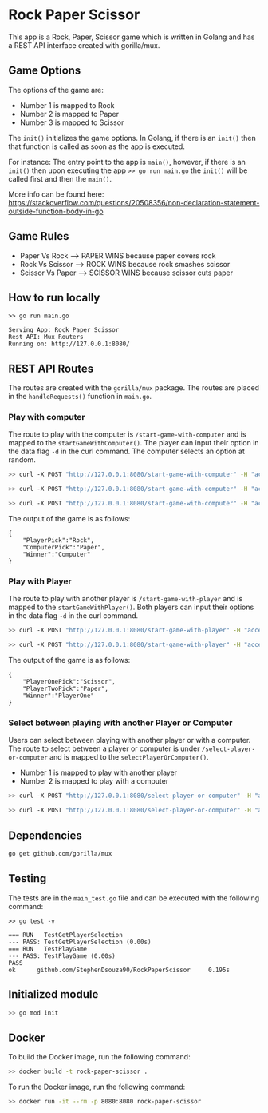 # Rock Paper Scissor

This app is a Rock, Paper, Scissor game which is written in Golang and has a REST API interface created with gorilla/mux.

## Game Options

The options of the game are:

* Number 1 is mapped to Rock
* Number 2 is mapped to Paper
* Number 3 is mapped to Scissor

The `init()` initializes the game options. In Golang, if there is an `init()` then that function is called as soon as the app is executed.

For instance: The entry point to the app is `main()`, however, if there is an `init()` then upon executing the app `>> go run main.go` the `init()` will be called first and then the `main()`.

More info can be found here: https://stackoverflow.com/questions/20508356/non-declaration-statement-outside-function-body-in-go

## Game Rules

* Paper Vs Rock --> PAPER WINS because paper covers rock
* Rock Vs Scissor --> ROCK WINS because rock smashes scissor
* Scissor Vs Paper --> SCISSOR WINS because scissor cuts paper

## How to run locally

```
>> go run main.go

Serving App: Rock Paper Scissor
Rest API: Mux Routers
Running on: http://127.0.0.1:8080/
```

## REST API Routes

The routes are created with the `gorilla/mux` package. The routes are placed in the `handleRequests()` function in `main.go`.

### Play with computer

The route to play with the computer is `/start-game-with-computer` and is mapped to the `startGameWithComputer()`. The player can input their option in the data flag `-d` in the curl command. The computer selects an option at random.


```bash
>> curl -X POST "http://127.0.0.1:8080/start-game-with-computer" -H "accept: application/json" -H "Content-Type: application/json" -d "{\"UserInput\": 1}"

>> curl -X POST "http://127.0.0.1:8080/start-game-with-computer" -H "accept: application/json" -H "Content-Type: application/json" -d "{\"UserInput\": 2}"

>> curl -X POST "http://127.0.0.1:8080/start-game-with-computer" -H "accept: application/json" -H "Content-Type: application/json" -d "{\"UserInput\": 3}"

```

The output of the game is as follows:

````
{
    "PlayerPick":"Rock",
    "ComputerPick":"Paper",
    "Winner":"Computer"
}
````

### Play with Player

The route to play with another player is `/start-game-with-player` and is mapped to the `startGameWithPlayer()`. Both players can input their options in the data flag `-d` in the curl command.

```bash
>> curl -X POST "http://127.0.0.1:8080/start-game-with-player" -H "accept: application/json" -H "Content-Type: application/json" -d "{\"UserInputOne\": 1, \"UserInputTwo\": 2}"

>> curl -X POST "http://127.0.0.1:8080/start-game-with-player" -H "accept: application/json" -H "Content-Type: application/json" -d "{\"UserInputOne\": 3, \"UserInputTwo\": 2}"

```

The output of the game is as follows:

```
{
    "PlayerOnePick":"Scissor",
    "PlayerTwoPick":"Paper",
    "Winner":"PlayerOne"
}
```

### Select between playing with another Player or Computer

Users can select between playing with another player or with a computer. The route to select between a player or computer is under `/select-player-or-computer` and is mapped to the `selectPlayerOrComputer()`.

* Number 1 is mapped to play with another player
* Number 2 is mapped to play with a computer

```bash
>> curl -X POST "http://127.0.0.1:8080/select-player-or-computer" -H "accept: application/json" -H "Content-Type: application/json" -d "{\"UserInput\": 1}"

>> curl -X POST "http://127.0.0.1:8080/select-player-or-computer" -H "accept: application/json" -H "Content-Type: application/json" -d "{\"UserInput\": 2}"
```

## Dependencies

```bash
go get github.com/gorilla/mux
```

## Testing

The tests are in the `main_test.go` file and can be executed with the following command:

```
>> go test -v

=== RUN   TestGetPlayerSelection
--- PASS: TestGetPlayerSelection (0.00s)
=== RUN   TestPlayGame
--- PASS: TestPlayGame (0.00s)
PASS
ok      github.com/StephenDsouza90/RockPaperScissor     0.195s
```

## Initialized module

```bash
>> go mod init
```

## Docker

To build the Docker image, run the following command:

```bash
>> docker build -t rock-paper-scissor .
```

To run the Docker image, run the following command:

```bash
>> docker run -it --rm -p 8080:8080 rock-paper-scissor
```
